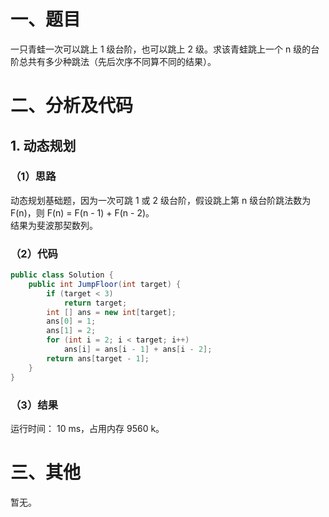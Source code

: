 # 一、题目
一只青蛙一次可以跳上 1 级台阶，也可以跳上 2 级。求该青蛙跳上一个 n 级的台阶总共有多少种跳法（先后次序不同算不同的结果）。  
# 二、分析及代码
## 1. 动态规划
### （1）思路
动态规划基础题，因为一次可跳 1 或 2 级台阶，假设跳上第 n 级台阶跳法数为 F(n)，则 F(n) = F(n - 1) + F(n - 2)。   
结果为斐波那契数列。   
### （2）代码
```java
public class Solution {
    public int JumpFloor(int target) {
        if (target < 3)
            return target;
        int [] ans = new int[target];
        ans[0] = 1;
        ans[1] = 2;
        for (int i = 2; i < target; i++)
            ans[i] = ans[i - 1] + ans[i - 2];
        return ans[target - 1];
    }
}
```
### （3）结果
运行时间： 10 ms，占用内存 9560 k。      
# 三、其他
暂无。    
